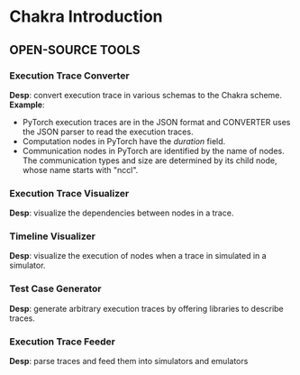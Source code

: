 # Chakra Introduction

## OPEN-SOURCE TOOLS
### Execution Trace Converter
**Desp**: convert execution trace in various schemas to the Chakra scheme.
**Example**: 
- PyTorch execution traces are in the JSON format and CONVERTER uses the JSON parser to read the execution traces.
- Computation nodes in PyTorch have the *duration* field.
- Communication nodes in PyTorch are identified by the name of nodes. The communication types and size are determined by its child node, whose name starts with "nccl".
### Execution Trace Visualizer
**Desp**: visualize the dependencies between nodes in a trace.

### Timeline Visualizer
**Desp**: visualize the execution of nodes when a trace in simulated in a simulator.

### Test Case Generator
**Desp**: generate arbitrary execution traces by offering libraries to describe traces.

### Execution Trace Feeder
**Desp**: parse traces and feed them into simulators and emulators